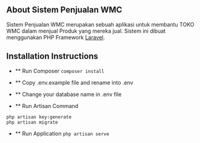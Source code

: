 ## About Sistem Penjualan WMC

Sistem Penjualan WMC merupakan sebuah aplikasi untuk membantu TOKO WMC dalam menjual Produk yang mereka jual. Sistem ini dibuat menggunakan PHP Framework [Laravel](https://laravel.com/).

## Installation Instructions
- ** Run Composer
``` composer install ```

- ** Copy .env.example file and rename into .env
- ** Change your database name in .env file
- ** Run Artisan Command
```
php artisan key:generate
php artisan migrate
```
- ** Run Application
``` php artisan serve ```